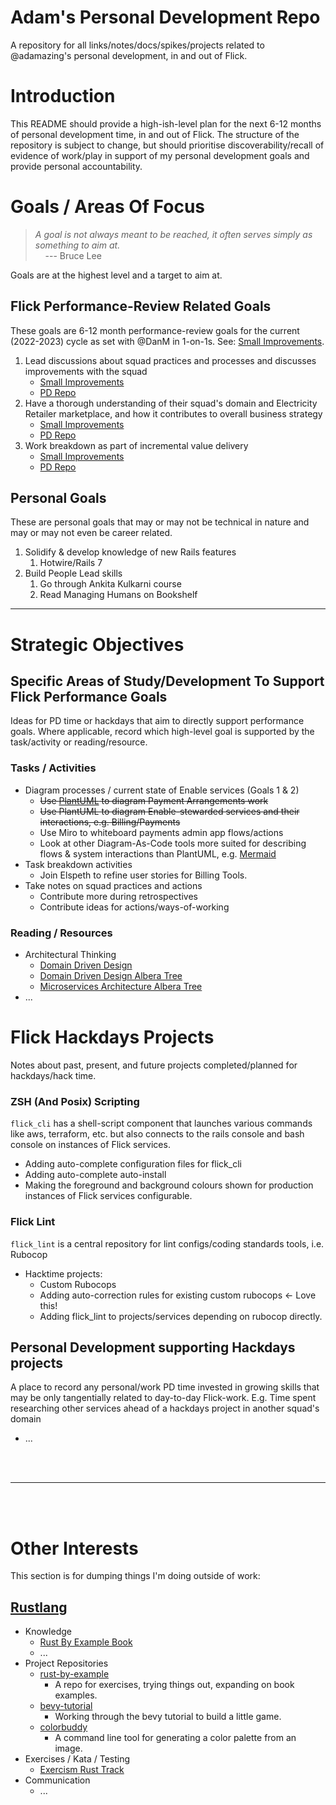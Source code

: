 # Adam's Personal Development Repo

A repository for all links/notes/docs/spikes/projects related to @adamazing's personal development, in and out of Flick.

# Introduction

This README should provide a high-ish-level plan for the next 6-12 months of personal development time, in and out of Flick.
The structure of the repository is subject to change, but should prioritise discoverability/recall of evidence of work/play in support
of my personal development goals and provide personal accountability.

# Goals / Areas Of Focus

  > *A goal is not always meant to be reached, it often serves simply as something to aim at.* <br />
  > &nbsp;&nbsp;&nbsp;  ---   Bruce Lee

Goals are at the highest level and a target to aim at.

## Flick Performance-Review Related Goals

These goals are 6-12 month performance-review goals for the current (2022-2023) cycle as set with @DanM in 1-on-1s.
See: [Small Improvements](https://app.small-improvements.com/app/objectives).

  1. Lead discussions about squad practices and processes and discusses improvements with the squad
      - [Small Improvements](https://app.small-improvements.com/app/objectives/YkyEMuYF3OktAKylEnSgoA/q048JXuh6cY5UBWvEalagw)
      - [PD Repo](/review-objectives/2022-2023-cycle/squad-practices/README.md)
  1. Have a thorough understanding of their squad's domain and Electricity Retailer marketplace, and how it contributes to overall business strategy
      - [Small Improvements](https://app.small-improvements.com/app/objectives/YkyEMuYF3OktAKylEnSgoA/4E202NttCYRC6vwrjlF0rw)
      - [PD Repo](/review-objectives/2022-2023-cycle/understanding-enable-domain/README.md)
  1. Work breakdown as part of incremental value delivery
      - [Small Improvements](https://app.small-improvements.com/app/objectives/YkyEMuYF3OktAKylEnSgoA/qU0dIFREAtjN5SWuvQvmsw)
      - [PD Repo](/review-objectives/2022-2023-cycle/work-breakdown/README.md)

## Personal Goals

These are personal goals that may or may not be technical in nature and may or may not even be career related.

  1. Solidify & develop knowledge of new Rails features
      1. Hotwire/Rails 7
  1. Build People Lead skills
      1. Go through Ankita Kulkarni course
      1. Read Managing Humans on Bookshelf

----

# Strategic Objectives

## Specific Areas of Study/Development To Support Flick Performance Goals

Ideas for PD time or hackdays that aim to directly support performance goals. Where applicable, record which high-level goal is supported by the task/activity or reading/resource.

### Tasks / Activities

  * Diagram processes / current state of Enable services (Goals 1 & 2)
    * ~~Use [PlantUML](https://plantuml.com) to diagram Payment Arrangements work~~
    * ~~Use PlantUML to diagram Enable-stewarded services and their interactions, e.g. Billing/Payments~~
    * Use Miro to whiteboard payments admin app flows/actions
    * Look at other Diagram-As-Code tools more suited for describing flows & system interactions than PlantUML, e.g. [Mermaid](https://mermaid.js.org/intro)
  * Task breakdown activities
    * Join Elspeth to refine user stories for Billing Tools.
  * Take notes on squad practices and actions
    * Contribute more during retrospectives
    * Contribute ideas for actions/ways-of-working

### Reading / Resources

  * Architectural Thinking
    * [Domain Driven Design](https://martinfowler.com/bliki/DomainDrivenDesign.html)
    * [Domain Driven Design Albera Tree](https://app.albera.com/u/adam935ee6/domain-driven-design/)
    * [Microservices Architecture Albera Tree](https://app.albera.com/u/adam935ee6/microservices-architecture/)
  * ...

# Flick Hackdays Projects

Notes about past, present, and future projects completed/planned for hackdays/hack time.

### ZSH (And Posix) Scripting

`flick_cli` has a shell-script component that launches various commands like aws, terraform, etc. but also connects to the rails console and bash console on instances of Flick services.
  * Adding auto-complete configuration files for flick_cli
  * Adding auto-complete auto-install
  * Making the foreground and background colours shown for production instances of Flick services configurable.

### Flick Lint

`flick_lint` is a central repository for lint configs/coding standards tools, i.e. Rubocop
  * Hacktime projects:
    * Custom Rubocops
    * Adding auto-correction rules for existing custom rubocops <- Love this!
    * Adding flick_lint to projects/services depending on rubocop directly.

## Personal Development supporting Hackdays projects

A place to record any personal/work PD time invested in growing skills that may be only tangentially related to day-to-day Flick-work.
E.g. Time spent researching other services ahead of a hackdays project in another squad's domain

  * ...


<br />
<br />

-----

<br />
<br />

# Other Interests

This section is for dumping things I'm doing outside of work:

## [Rustlang](https://www.rust-lang.org/)

  * Knowledge
    * [Rust By Example Book](https://doc.rust-lang.org/rust-by-example/index.html)
    * ...
  * Project Repositories
    * [rust-by-example](https://github.com/adamazing/rust-by-example)
      - A repo for exercises, trying things out, expanding on book examples.
    * [bevy-tutorial](https://github.com/adamazing/bevy-tutorial)
      - Working through the bevy tutorial to build a little game.
    * [colorbuddy](https://github.com/adamazing/colorbuddy)
      - A command line tool for generating a color palette from an image.
  * Exercises / Kata / Testing
    * [Exercism Rust Track]()
  * Communication
    * ...



